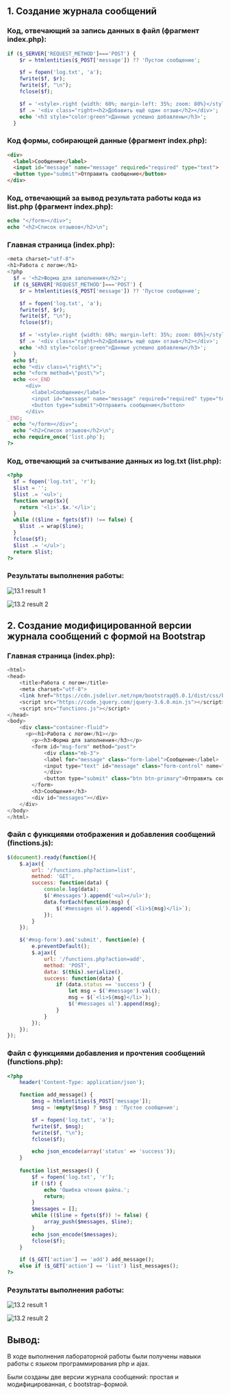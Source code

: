 ## 1. Создание журнала сообщений

### Код, отвечающий за запись данных в файл (фрагмент index.php):

```php
if ($_SERVER['REQUEST_METHOD']==='POST') {
    $r = htmlentities($_POST['message']) ?? 'Пустое сообщение';

    $f = fopen('log.txt', 'a');
    fwrite($f, $r);
    fwrite($f, "\n");
    fclose($f);

    $f = '<style>.right {width: 60%; margin-left: 35%; zoom: 80%}</style>';
    $f .= '<div class="right><h2>Добавить ещё один отзыв</h2></div>';
    echo '<h3 style="color:green">Данные успешно добавлены</h3>';
  }
```

### Код формы, собирающей данные (фрагмент index.php):

```html
<div>
  <label>Сообщение</label>
  <input id="message" name="message" required="required" type="text">
  <button type="submit">Отправить сообщение</button>
</div>
```

### Код, отвечающий за вывод результата работы кода из list.php (фрагмент index.php):

```php
echo "</form></div>";
echo "<h2>Список отзывов</h2>\n";
```

### Главная страница (index.php):

```php
<meta charset="utf-8">
<h1>Работа с логом</h1>
<?php
  $f = '<h2>Форма для заполнения</h2>';
  if ($_SERVER['REQUEST_METHOD']==='POST') {
    $r = htmlentities($_POST['message']) ?? 'Пустое сообщение';

    $f = fopen('log.txt', 'a');
    fwrite($f, $r);
    fwrite($f, "\n");
    fclose($f);

    $f = '<style>.right {width: 60%; margin-left: 35%; zoom: 80%}</style>';
    $f .= '<div class="right><h2>Добавить ещё один отзыв</h2></div>';
    echo '<h3 style="color:green">Данные успешно добавлены</h3>';
  }
  echo $f;
  echo "<div class=\"right\">";
  echo "<form method=\"post\">";
  echo <<<_END
      <div>
        <label>Сообщение</label>
        <input id="message" name="message" required="required" type="text">
        <button type="submit">Отправить сообщение</button>
      </div>
_END;
  echo "</form></div>";
  echo "<h2>Список отзывов</h2>\n";
  echo require_once('list.php');
?>
```

### Код, отвечающий за считывание данных из log.txt (list.php):

```php
<?php
  $f = fopen('log.txt', 'r');
  $list = '';
  $list .= '<ul>';
  function wrap($x){
    return '<li>'.$x.'</li>';
  }
  while (($line = fgets($f)) !== false) {
    $list .= wrap($line);
  }
  fclose($f);
  $list .= '</ul>';
  return $list;
?>
```

### Результаты выполнения работы:

![13.1 result 1](./screenshots/result1.png)

![13.2 result 2](./screenshots/result2.png)

## 2. Создание модифицированной версии журнала сообщений с формой на Bootstrap

### Главная страница (index.php):

```php
<html>
<head>
    <title>Работа с логом</title>
    <meta charset="utf-8">
    <link href="https://cdn.jsdelivr.net/npm/bootstrap@5.0.1/dist/css/bootstrap.min.css" rel="stylesheet" integrity="sha384-+0n0xVW2eSR5OomGNYDnhzAbDsOXxcvSN1TPprVMTNDbiYZCxYbOOl7+AMvyTG2x" crossorigin="anonymous">
    <script src="https://code.jquery.com/jquery-3.6.0.min.js"></script>
    <script src="functions.js"></script>
</head>
<body>
    <div class="container-fluid">
      <p><h1>Работа с логом</h1></p>
        <p><h3>Форма для заполнения</h3></p>
        <form id="msg-form" method="post">
            <div class="mb-3">
            <label for="message" class="form-label">Сообщение</label>
            <input type="text" id="message" class="form-control" name="message" required>
            </div>
            <button type="submit" class="btn btn-primary">Отправить сообщение</button>
        </form>
        <h3>Сообщения</h3>
        <div id="messages"></div>
    </div>
</body>
</html>
```

### Файл с функциями отображения и добавления сообщений (finctions.js):

```js
$(document).ready(function(){
    $.ajax({
        url: '/functions.php?action=list',
        method: 'GET',
        success: function(data) {
            console.log(data);
            $('#messages').append('<ul></ul>');
            data.forEach(function(msg) {
                $('#messages ul').append(`<li>${msg}</li>`);
            });
        }
    });

    $('#msg-form').on('submit', function(e) {
        e.preventDefault();
        $.ajax({
            url: '/functions.php?action=add',
            method: 'POST',
            data: $(this).serialize(),
            success: function(data) {
                if (data.status == 'success') {
                    let msg = $('#message').val();
                    msg = $(`<li>${msg}</li>`);
                    $('#messages ul').append(msg);
                }
            }
        });
    });
});
```

### Файл с функциями добавления и прочтения сообщений (functions.php):

```php
<?php
    header('Content-Type: application/json');

    function add_message() {
        $msg = htmlentities($_POST['message']);
        $msg = !empty($msg) ? $msg : 'Пустое сообщение';

        $f = fopen('log.txt', 'a');
        fwrite($f, $msg);
        fwrite($f, "\n");
        fclose($f);

        echo json_encode(array('status' => 'success'));
    }
    
    function list_messages() {
        $f = fopen('log.txt', 'r');
        if (!$f) {
            echo 'Ошибка чтения файла.';
            return;
        }
        $messages = [];
        while (($line = fgets($f)) != false) {
            array_push($messages, $line);
        }
        echo json_encode($messages);
        fclose($f);
    }

    if ($_GET['action'] == 'add') add_message();
    else if ($_GET['action'] == 'list') list_messages();
?>
```

### Результаты выполнения работы:

![13.2 result 1](./screenshots/result3.png)

![13.2 result 2](./screenshots/result4.png)

## Вывод:

В ходе выполнения лабораторной работы были получены навыки работы с языком программирования php и ajax.

Были созданы две версии журнала сообщений: простая и модифицированная, с bootstrap-формой.
